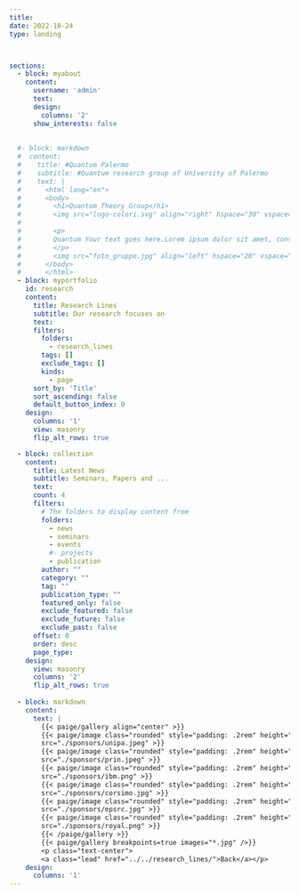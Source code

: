 ```yaml
---
title:
date: 2022-10-24
type: landing 



sections:
  - block: myabout
    content:
      username: 'admin'
      text:
      design:
        columns: '2'
      show_interests: false
      
       
  #- block: markdown
  #  content:
  #    title: #Quantum Palermo
  #    subtitle: #Quantum research group of University of Palermo
  #    text: |
  #      <html lang="en">
  #      <body>
  #        <h1>Quantum Theory Group</h1>
  #        <img src="logo-colori.svg" align="right" hspace="30" vspace="30" width="300" />
  #        
  #        <p>
  #        Quantum Your text goes here.Lorem ipsum dolor sit amet, consectetur adipiscing elit, sed do eiusmod tempor incididunt ut# labore et dolore magna aliqua. Ut enim ad minim veniam, quis nostrud exercitation ullamco# laboris nisi ut aliquip ex ea commodo consequat. Your text goes here.Lorem ipsum dolor sit amet, consectetur adipiscing elit, sed do eiusmod tempor incididunt ut# labore et dolore magna aliqua. Ut enim ad minim veniam, quis nostrud exercitation ullamco# laboris nisi ut aliquip ex ea commodo consequat. 
  #        </p>
  #        <img src="foto_gruppo.jpg" align="left" hspace="20" vspace="20" width="400" /> Your text goes here.Lorem ipsum dolor sit amet, consectetur adipiscing elit, sed do eiusmod tempor incididunt ut# labore et dolore magna aliqua. Ut enim ad minim veniam, quis nostrud exercitation ullamco# laboris nisi ut aliquip ex ea commodo consequat. Your text goes here.Lorem ipsum dolor sit amet, consectetur adipiscing elit, sed do eiusmod tempor incididunt ut# labore et dolore magna aliqua. Ut enim ad minim veniam, quis nostrud exercitation ullamco# laboris nisi ut aliquip ex ea commodo consequat
  #      </body>
  #      </html> 
  - block: myportfolio
    id: research
    content:
      title: Research Lines
      subtitle: Our research focuses on
      text: 
      filters:
        folders:
          - research_lines
        tags: []
        exclude_tags: []
        kinds:
          - page
      sort_by: 'Title'
      sort_ascending: false
      default_button_index: 0
    design:
      columns: '1'
      view: masonry
      flip_alt_rows: true

  - block: collection
    content:
      title: Latest News
      subtitle: Seminars, Papers and ...
      text: 
      count: 4
      filters:
        # The folders to display content from
        folders:
          - news
          - seminars
          - events
          #- projects
          - publication
        author: ""
        category: ""
        tag: ""
        publication_type: ""
        featured_only: false
        exclude_featured: false
        exclude_future: false
        exclude_past: false
      offset: 0
      order: desc
      page_type: 
    design:
      view: masonry
      columns: '2'
      flip_alt_rows: true
  
  - block: markdown
    content:
      text: |
        {{< paige/gallery align="center" >}}
        {{< paige/image class="rounded" style="padding: .2rem" height="6rem" maxheight="5rem" link="https://unipa.it" 
        src="./sponsors/unipa.jpeg" >}} 
        {{< paige/image class="rounded" style="padding: .2rem" height="6rem" maxheight="5rem" link="https://unipa.it" 
        src="./sponsors/prin.jpeg" >}}
        {{< paige/image class="rounded" style="padding: .2rem" height="6rem" maxheight="5rem" link="https://unipa.it" 
        src="./sponsors/ibm.png" >}}
        {{< paige/image class="rounded" style="padding: .2rem" height="6rem" maxheight="5rem" link="https://unipa.it" 
        src="./sponsors/corsimo.jpg" >}}
        {{< paige/image class="rounded" style="padding: .2rem" height="6rem" maxheight="5rem" link="https://unipa.it" 
        src="./sponsors/epsrc.jpg" >}}
        {{< paige/image class="rounded" style="padding: .2rem" height="6rem" maxheight="5rem" link="https://unipa.it" 
        src="./sponsors/royal.png" >}}
        {{< /paige/gallery >}}
        {{< paige/gallery breakpoints=true images="*.jpg" />}}
        <p class="text-center">
        <a class="lead" href="../../research_lines/">Back</a></p>
    design:
      columns: '1'
---
```

